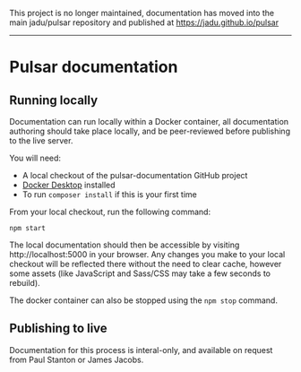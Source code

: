 This project is no longer maintained, documentation has moved into the main jadu/pulsar repository and published at https://jadu.github.io/pulsar

----

# Pulsar documentation

## Running locally

Documentation can run locally within a Docker container, all documentation authoring should take place locally, and be peer-reviewed before publishing to the live server.

You will need:
* A local checkout of the pulsar-documentation GitHub project
* [Docker Desktop](https://www.docker.com/products/docker-desktop) installed
* To run `composer install` if this is your first time

From your local checkout, run the following command:

```
npm start
```

The local documentation should then be accessible by visiting http://localhost:5000 in your browser. Any changes you make to your local checkout will be reflected there without the need to clear cache, however some assets (like JavaScript and Sass/CSS may take a few seconds to rebuild).

The docker container can also be stopped using the `npm stop` command.

## Publishing to live

Documentation for this process is interal-only, and available on request from Paul Stanton or James Jacobs.
